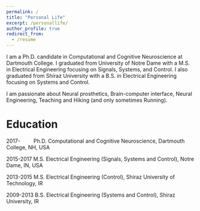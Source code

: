 ```yaml
---
permalink: /
title: "Personal Life"
excerpt: /personallife/
author_profile: true
redirect_from: 
  - /resume
---
```


I am a Ph.D. candidate in Computational and Cognitive Neuroscience at Dartmouth College. I graduated from University of Notre Dame with a M.S. in Electrical Engineering focusing on Signals, Systems, and Control. I also graduated from Shiraz University with a B.S. in Electrical Engineering focusing on Systems and Control.  

I am passionate about Neural prosthetics, Brain-computer interface, Neural Engineering, Teaching and Hiking (and only sometimes Running).  

Education
======
2017-&nbsp; &nbsp; &nbsp; &nbsp; &nbsp;Ph.D. Computational and Cognitive Neuroscience, Dartmouth College, NH, USA

2015-2017  M.S. Electrical Engineering (Signals, Systems and Control), Notre Dame, IN, USA

2013-2015  M.S. Electrical Engineering (Control), Shiraz University of Technology, IR

2009-2013  B.S. Electrical Engineering (Systems and Control), Shiraz University, IR